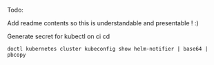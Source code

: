 Todo:

Add readme contents so this is understandable and presentable ! :)

Generate secret for kubectl on ci cd 
```
doctl kubernetes cluster kubeconfig show helm-notifier | base64 | pbcopy
```